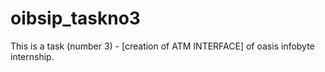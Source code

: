 # oibsip_taskno3
This is a task (number 3) - [creation of ATM INTERFACE] of oasis infobyte internship.
